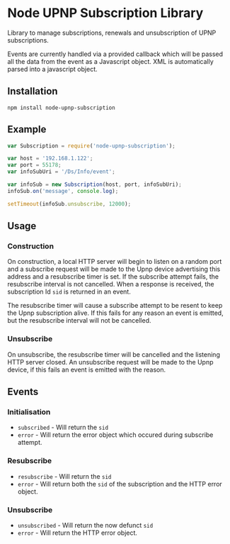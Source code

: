 Node UPNP Subscription Library
==============================

Library to manage subscriptions, renewals and unsubscription of UPNP subscriptions. 

Events are currently handled via a provided callback which will be passed all the data from the event as a Javascript object. XML is automatically parsed into a javascript object. 

## Installation

`npm install node-upnp-subscription`

## Example

```javascript
var Subscription = require('node-upnp-subscription');

var host = '192.168.1.122';
var port = 55178;
var infoSubUri = '/Ds/Info/event';

var infoSub = new Subscription(host, port, infoSubUri);
infoSub.on('message', console.log);

setTimeout(infoSub.unsubscribe, 12000);
```

## Usage

### Construction

On construction, a local HTTP server will begin to listen on a random port and a subscribe request will be made to the Upnp device advertising this address and a resubscribe timer is set. If the subscribe attempt fails, the resubscribe interval is not cancelled. When a response is received, the subscription Id `sid` is returned in an event. 

The resubscribe timer will cause a subscribe attempt to be resent to keep the Upnp subscription alive. If this fails for any reason an event is emitted, but the resubscribe interval will not be cancelled. 

### Unsubscribe

On unsubscribe, the resubscribe timer will be cancelled and the listening HTTP server closed. An unsubscribe request will be made to the Upnp device, if this fails an event is emitted with the reason. 

## Events

### Initialisation

* `subscribed` - Will return the `sid`
* `error` - Will return the error object which occured during subscribe attempt. 

### Resubscribe

* `resubscribe` - Will return the `sid`
* `error` - Will return both the `sid` of the subscription and the HTTP error object. 
 
### Unsubscribe

* `unsubscribed` - Will return the now defunct `sid`
* `error` - Will return the HTTP error object.
